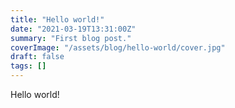 ```yaml
---
title: "Hello world!"
date: "2021-03-19T13:31:00Z"
summary: "First blog post."
coverImage: "/assets/blog/hello-world/cover.jpg"
draft: false
tags: []
---
```


Hello world!
